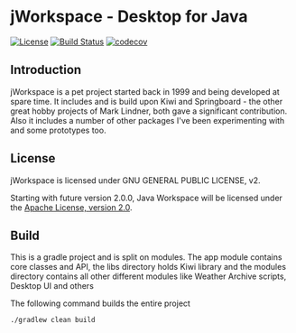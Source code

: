 # jWorkspace - Desktop for Java
  
[![License](https://img.shields.io/badge/License-GPLv2%202.0-blue.svg)](libs/kiwi/src/main/resources/com/hyperrealm/kiwi/html/gpl.html)
[![Build Status](https://travis-ci.com/grauds/clematis.desktop.svg?token=TexcHfhzFr21pQNJbxcm&branch=master)](https://travis-ci.com/grauds/clematis.desktop)
[![codecov](https://codecov.io/gh/grauds/clematis.desktop/branch/master/graph/badge.svg?token=YdupUNe6dl)](https://codecov.io/gh/grauds/clematis.desktop)

## Introduction

jWorkspace is a pet project started back in 1999 and being developed at spare time. It includes 
and is build upon Kiwi and Springboard - the other great hobby projects of Mark Lindner, both gave
a significant contribution. Also it includes a number of other packages I've been experimenting with 
and some prototypes too.  
   
## License

jWorkspace is licensed under GNU GENERAL PUBLIC LICENSE, v2.

Starting with future version 2.0.0, Java Workspace will be licensed under the
[Apache License, version 2.0](http://www.apache.org/licenses/LICENSE-2.0). 

## Build

This is a gradle project and is split on modules. The app module contains core classes and API, 
the libs directory holds Kiwi library and the modules directory contains all other different modules like 
Weather Archive scripts, Desktop UI and others

The following command builds the entire project

`./gradlew clean build`



